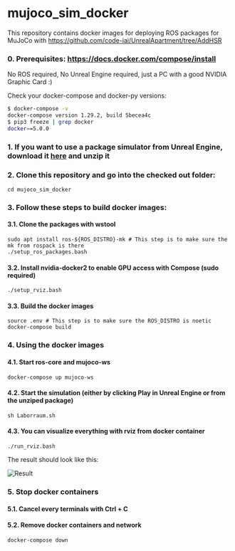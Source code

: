 # mujoco_sim_docker

This repository contains docker images for deploying ROS packages for MuJoCo with https://github.com/code-iai/UnrealApartment/tree/AddHSR

### 0. Prerequisites: https://docs.docker.com/compose/install
No ROS required, No Unreal Engine required, just a PC with a good NVIDIA Graphic Card :)

Check your docker-compose and docker-py versions:
```bash
$ docker-compose -v
docker-compose version 1.29.2, build 5becea4c
$ pip3 freeze | grep docker
docker==5.0.0
```

### 1. If you want to use a package simulator from Unreal Engine, download it [here](https://seafile.zfn.uni-bremen.de/f/6949f68d40074b09b6fd/) and unzip it
### 2. Clone this repository and go into the checked out folder:
```
cd mujoco_sim_docker
```
### 3. Follow these steps to build docker images:
#### 3.1. Clone the packages with wstool
```
sudo apt install ros-${ROS_DISTRO}-mk # This step is to make sure the mk from rospack is there
./setup_ros_packages.bash
```
#### 3.2. Install nvidia-docker2 to enable GPU access with Compose (sudo required)
```
./setup_rviz.bash
```
#### 3.3. Build the docker images
```
source .env # This step is to make sure the ROS_DISTRO is noetic
docker-compose build
```
### 4. Using the docker images
#### 4.1. Start ros-core and mujoco-ws
```
docker-compose up mujoco-ws
```
#### 4.2. Start the simulation (either by clicking Play in Unreal Engine or from the unziped package)
```
sh Laborraum.sh
```
#### 4.3. You can visualize everything with rviz from docker container
```
./run_rviz.bash
```
The result should look like this:

![Result](https://user-images.githubusercontent.com/64316740/207082423-ae6843c2-8145-42b9-8d8b-09b71b94137f.png)

### 5. Stop docker containers 
#### 5.1. Cancel every terminals with Ctrl + C
#### 5.2. Remove docker containers and network
```
docker-compose down
```
